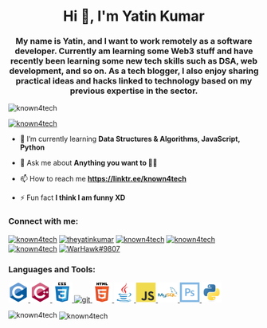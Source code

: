 <h1 align="center">Hi 👋, I'm Yatin Kumar</h1>
<h3 align="center">My name is Yatin, and I want to work remotely as a software developer. Currently am learning some Web3 stuff and have recently been learning some new tech skills such as DSA, web development, and so on. As a tech blogger, I also enjoy sharing practical ideas and hacks linked to technology based on my previous expertise in the sector.</h3>

<p align="left"> <img src="https://komarev.com/ghpvc/?username=known4tech&label=Profile%20views&color=0e75b6&style=flat" alt="known4tech" /> </p>

<p align="left"> <a href="https://github.com/ryo-ma/github-profile-trophy"><img src="https://github-profile-trophy.vercel.app/?username=known4tech" alt="known4tech" /></a> </p>

- 🌱 I’m currently learning **Data Structures & Algorithms, JavaScript, Python**

- 💬 Ask me about **Anything you want to ✌🏻**

- 📫 How to reach me **https://linktr.ee/known4tech**

- ⚡ Fun fact **I think I am funny XD**

<h3 align="left">Connect with me:</h3>
<p align="left">
<a href="https://twitter.com/known4tech" target="blank"><img align="center" src="https://raw.githubusercontent.com/rahuldkjain/github-profile-readme-generator/master/src/images/icons/Social/twitter.svg" alt="known4tech" height="30" width="40" /></a>
<a href="https://linkedin.com/in/theyatinkumar" target="blank"><img align="center" src="https://raw.githubusercontent.com/rahuldkjain/github-profile-readme-generator/master/src/images/icons/Social/linked-in-alt.svg" alt="theyatinkumar" height="30" width="40" /></a>
<a href="https://fb.com/known4tech" target="blank"><img align="center" src="https://raw.githubusercontent.com/rahuldkjain/github-profile-readme-generator/master/src/images/icons/Social/facebook.svg" alt="known4tech" height="30" width="40" /></a>
<a href="https://instagram.com/known4tech" target="blank"><img align="center" src="https://raw.githubusercontent.com/rahuldkjain/github-profile-readme-generator/master/src/images/icons/Social/instagram.svg" alt="known4tech" height="30" width="40" /></a>
<a href="https://www.youtube.com/c/known4tech" target="blank"><img align="center" src="https://raw.githubusercontent.com/rahuldkjain/github-profile-readme-generator/master/src/images/icons/Social/youtube.svg" alt="known4tech" height="30" width="40" /></a>
<a href="https://discord.gg/WarHawk#9807" target="blank"><img align="center" src="https://raw.githubusercontent.com/rahuldkjain/github-profile-readme-generator/master/src/images/icons/Social/discord.svg" alt="WarHawk#9807" height="30" width="40" /></a>
</p>

<h3 align="left">Languages and Tools:</h3>
<p align="left"> <a href="https://www.cprogramming.com/" target="_blank" rel="noreferrer"> <img src="https://raw.githubusercontent.com/devicons/devicon/master/icons/c/c-original.svg" alt="c" width="40" height="40"/> </a> <a href="https://www.w3schools.com/cpp/" target="_blank" rel="noreferrer"> <img src="https://raw.githubusercontent.com/devicons/devicon/master/icons/cplusplus/cplusplus-original.svg" alt="cplusplus" width="40" height="40"/> </a> <a href="https://www.w3schools.com/css/" target="_blank" rel="noreferrer"> <img src="https://raw.githubusercontent.com/devicons/devicon/master/icons/css3/css3-original-wordmark.svg" alt="css3" width="40" height="40"/> </a> <a href="https://git-scm.com/" target="_blank" rel="noreferrer"> <img src="https://www.vectorlogo.zone/logos/git-scm/git-scm-icon.svg" alt="git" width="40" height="40"/> </a> <a href="https://www.w3.org/html/" target="_blank" rel="noreferrer"> <img src="https://raw.githubusercontent.com/devicons/devicon/master/icons/html5/html5-original-wordmark.svg" alt="html5" width="40" height="40"/> </a> <a href="https://www.java.com" target="_blank" rel="noreferrer"> <img src="https://raw.githubusercontent.com/devicons/devicon/master/icons/java/java-original.svg" alt="java" width="40" height="40"/> </a> <a href="https://developer.mozilla.org/en-US/docs/Web/JavaScript" target="_blank" rel="noreferrer"> <img src="https://raw.githubusercontent.com/devicons/devicon/master/icons/javascript/javascript-original.svg" alt="javascript" width="40" height="40"/> </a> <a href="https://www.mysql.com/" target="_blank" rel="noreferrer"> <img src="https://raw.githubusercontent.com/devicons/devicon/master/icons/mysql/mysql-original-wordmark.svg" alt="mysql" width="40" height="40"/> </a> <a href="https://www.photoshop.com/en" target="_blank" rel="noreferrer"> <img src="https://raw.githubusercontent.com/devicons/devicon/master/icons/photoshop/photoshop-line.svg" alt="photoshop" width="40" height="40"/> </a> <a href="https://www.python.org" target="_blank" rel="noreferrer"> <img src="https://raw.githubusercontent.com/devicons/devicon/master/icons/python/python-original.svg" alt="python" width="40" height="40"/> </a> </p>

<p><img align="left" src="https://github-readme-stats.vercel.app/api/top-langs?username=known4tech&show_icons=true&locale=en&layout=compact" alt="known4tech" /></p>

<p>&nbsp;<img align="center" src="https://github-readme-stats.vercel.app/api?username=known4tech&show_icons=true&locale=en" alt="known4tech" /></p>



<!-- - 👋 Hi, I’m Yatin Kumar
- 👀 I’m interested in Technology, Social Media, Web3 & Cyber Security. 
- 🌱 I’m currently learning Data Structures and Algorithms using Java & Python and also learning some basic WebDev Stuff. 
- 💞️ I’m looking to collaborate on Instagram, Twitter or any platform in which you're comfortable.
- 📫 To reach me: https://linktr.ee/known4tech
 -->
<!---
yatin0865/yatin0865 is a ✨ special ✨ repository because its `README.md` (this file) appears on your GitHub profile.
You can click the Preview link to take a look at your changes.
--->
